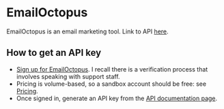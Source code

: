 # EmailOctopus

EmailOctopus is an email marketing tool. Link to API [here](https://emailoctopus.com/api-documentation).

## How to get an API key
- [Sign up for EmailOctopus](https://emailoctopus.com/account/sign-up). I recall there is a verification process that involves speaking with support staff.
- Pricing is volume-based, so a sandbox account should be free: see [Pricing](https://emailoctopus.com/pricing).
- Once signed in, generate an API key from the [API documentation page](https://emailoctopus.com/api-documentation).